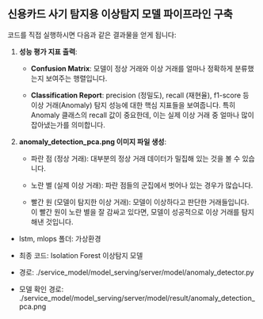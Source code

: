 ## 신용카드 사기 탐지용 이상탐지 모델 파이프라인 구축

코드를 직접 실행하시면 다음과 같은 결과물을 얻게 됩니다:

1. **성능 평가 지표 출력**:

    - **Confusion Matrix**: 모델이 정상 거래와 이상 거래를 얼마나 정확하게 분류했는지 보여주는 행렬입니다.

    - **Classification Report**: precision (정밀도), recall (재현율), f1-score 등 이상 거래(Anomaly) 탐지 성능에 대한 핵심 지표들을 보여줍니다. 특히 Anomaly 클래스의 recall 값이 중요한데, 이는 실제 이상 거래 중 얼마나 많이 잡아냈는가를 의미합니다.

2. **anomaly_detection_pca.png 이미지 파일 생성**:

    - 파란 점 (정상 거래): 대부분의 정상 거래 데이터가 밀집해 있는 것을 볼 수 있습니다.

    - 노란 별 (실제 이상 거래): 파란 점들의 군집에서 벗어나 있는 경우가 많습니다.

    - 빨간 원 (모델이 탐지한 이상 거래): 모델이 이상하다고 판단한 거래들입니다. 이 빨간 원이 노란 별을 잘 감싸고 있다면, 모델이 성공적으로 이상 거래를 탐지해낸 것입니다.

- lstm, mlops 폴더: 가상환경
- 최종 코드: Isolation Forest 이상탐지 모델
- 경로: ./service_model/model_serving/server/model/anomaly_detector.py

- 모델 확인 경로:
./service_model/model_serving/server/model/result/anomaly_detection_pca.png
